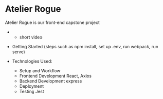 # Atelier Rogue
Atelier Rogue is our front-end capstone project
- - short video

- Getting Started
  (steps such as npm install, set up .env, run webpack, run serve)
- Technologies Used:
  - Setup and Workflow
  - Frontend Development
    React, Axios
  - Backend Development
    express
  - Deployment
  - Testing
    Jest
